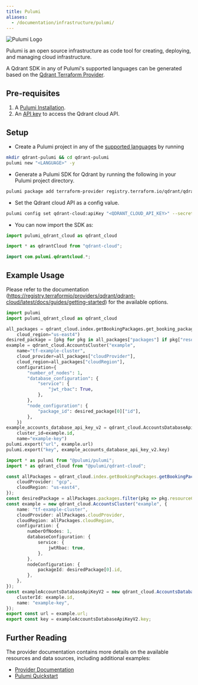 ```yaml
---
title: Pulumi
aliases:
  - /documentation/infrastructure/pulumi/
---
```


![Pulumi Logo](/documentation/platforms/pulumi/pulumi-logo.png)

Pulumi is an open source infrastructure as code tool for creating, deploying, and managing cloud infrastructure.

A Qdrant SDK in any of Pulumi's supported languages can be generated based on the [Qdrant Terraform Provider](https://registry.terraform.io/providers/qdrant/qdrant-cloud/latest).

## Pre-requisites

1. A [Pulumi Installation](https://www.pulumi.com/docs/install/).
2. An [API key](/documentation/qdrant-cloud-api/#authentication-connecting-to-cloud-api) to access the Qdrant cloud API.

## Setup

- Create a Pulumi project in any of the [supported languages](https://www.pulumi.com/docs/languages-sdks/) by running

```bash
mkdir qdrant-pulumi && cd qdrant-pulumi
pulumi new "<LANGUAGE>" -y
```

- Generate a Pulumi SDK for Qdrant by running the following in your Pulumi project directory.

```bash
pulumi package add terraform-provider registry.terraform.io/qdrant/qdrant-cloud
```

- Set the Qdrant cloud API as a config value.

```bash
pulumi config set qdrant-cloud:apiKey "<QDRANT_CLOUD_API_KEY>" --secret
```

- You can now import the SDK as:

```python
import pulumi_qdrant_cloud as qdrant_cloud
```

```typescript
import * as qdrantCloud from "qdrant-cloud";
```

```java
import com.pulumi.qdrantcloud.*;
```

## Example Usage

Please refer to the documentation (https://registry.terraformio/providers/qdrant/qdrant-cloud/latest/docs/guides/getting-started) for the available options.

```python
import pulumi
import pulumi_qdrant_cloud as qdrant_cloud

all_packages = qdrant_cloud.index.getBookingPackages.get_booking_packages(cloud_provider="gcp",
    cloud_region="us-east4")
desired_package = [pkg for pkg in all_packages["packages"] if pkg["resourceConfiguration"][0]["cpu"] == "16000m" and pkg["resourceConfiguration"][0]["ram"] == "64Gi"]
example = qdrant_cloud.AccountsCluster("example",
    name="tf-example-cluster",
    cloud_provider=all_packages["cloudProvider"],
    cloud_region=all_packages["cloudRegion"],
    configuration={
        "number_of_nodes": 1,
        "database_configuration": {
            "service": {
                "jwt_rbac": True,
            },
        },
        "node_configuration": {
            "package_id": desired_package[0]["id"],
        },
    })
example_accounts_database_api_key_v2 = qdrant_cloud.AccountsDatabaseApiKeyV2("example",
    cluster_id=example.id,
    name="example-key")
pulumi.export("url", example.url)
pulumi.export("key", example_accounts_database_api_key_v2.key)

```

```typescript
import * as pulumi from "@pulumi/pulumi";
import * as qdrant_cloud from "@pulumi/qdrant-cloud";

const allPackages = qdrant_cloud.index.getBookingPackages.getBookingPackages({
    cloudProvider: "gcp",
    cloudRegion: "us-east4",
});
const desiredPackage = allPackages.packages.filter(pkg => pkg.resourceConfiguration[0].cpu == "16000m" && pkg.resourceConfiguration[0].ram == "64Gi");
const example = new qdrant_cloud.AccountsCluster("example", {
    name: "tf-example-cluster",
    cloudProvider: allPackages.cloudProvider,
    cloudRegion: allPackages.cloudRegion,
    configuration: {
        numberOfNodes: 1,
        databaseConfiguration: {
            service: {
                jwtRbac: true,
            },
        },
        nodeConfiguration: {
            packageId: desiredPackage[0].id,
        },
    },
});
const exampleAccountsDatabaseApiKeyV2 = new qdrant_cloud.AccountsDatabaseApiKeyV2("example", {
    clusterId: example.id,
    name: "example-key",
});
export const url = example.url;
export const key = exampleAccountsDatabaseApiKeyV2.key;
```

## Further Reading

The provider documentation contains more details on the available resources and data sources, including additional examples:

- [Provider Documentation](https://registry.terraform.io/providers/qdrant/qdrant-cloud/latest/docs)
- [Pulumi Quickstart](https://www.pulumi.com/docs/get-started/)
